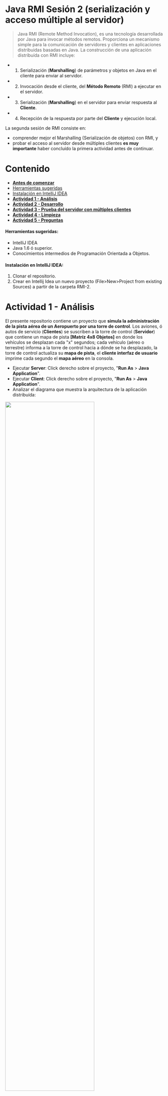 # Java RMI Sesión 2 (serialización y acceso múltiple al servidor)
>Java RMI (Remote Method Invocation), es una tecnología desarrollada por Java para invocar métodos remotos. Proporciona un mecanismo simple para la comunicación de servidores y clientes en aplicaciones distribuidas basadas en Java.
>La construcción de una aplicación distribuída con RMI incluye:  
- 1. Serialización (**Marshalling**) de parámetros y objetos en Java en el cliente para enviar al servidor.
- 2. Invocación desde el cliente, del **Método Remoto**  (RMI)  a ejecutar en el servidor.
- 3. Serialización (**Marshalling**) en el servidor para enviar respuesta al **Cliente**.
- 4. Recepción de la respuesta por parte del **Cliente** y ejecución local.  

La segunda sesión de RMI consiste en:
 - comprender mejor el Marshalling (Serialización de objetos) con RMI, y
 - probar el acceso al servidor desde múltiples clientes 
 **es muy importante** haber concluído la primera actividad antes de continuar.

# Contenido
- **[Antes de comenzar](#antesde)**
- [Herramientas sugeridas](#herramientas)
- [Instalación en IntelliJ IDEA](#instalacion)
- **[Actividad 1 - Análisis](#analisis)**
- **[Actividad 2 - Desarrollo](#desarrollo)**
- **[Actividad 3 - Prueba del servidor con múltiples clientes](#pruebas)**
- **[Actividad 4 - Limpieza](#limpieza)**
- **[Actividad 5 - Preguntas](#preguntas)**

#### <a name="herramientas"></a>Herramientas sugeridas:
- IntelliJ IDEA
- Java 1.6 ó superior.
- Conocimientos intermedios de Programación Orientada a Objetos.

#### <a name="instalacion"></a>Instalación en IntelliJ IDEA:
1. Clonar el repositorio.
2. Crear en Intellij Idea un nuevo proyecto (File>New>Project from existing Sources) a partir de la carpeta RMI-2.

# <a name="analisis"></a>Actividad 1 - Análisis  

El presente repositorio contiene un proyecto que **simula la administración de la pista aérea de un Aeropuerto por una torre de control**. Los aviones, ó autos de servicio (**Clientes**) se suscriben a la torre de control (**Servidor**) que contiene un mapa de pista **[Matríz 4x8 Objetos]** en donde los vehículos se desplazan cada "x" segundos; cada vehículo (aéreo o terrestre) informa a la torre de control hacia a dónde se ha desplazado, la torre de control actualiza su **mapa de pista**, el **cliente interfaz de usuario** imprime cada segundo el **mapa aéreo** en la consola.

- Ejecutar **Server**: Click derecho sobre el proyecto, "**Run As** > **Java Application**".
- Ejecutar **Client**: Click derecho sobre el proyecto, "**Run As** > **Java Application**".
- Analizar el diagrama que muestra la arquitectura de la aplicación distribuída:
<img src="rmi2.png" width="75%" height="75%"/>

- Observar el comportamiento de la aplicación.
- Analizar la clase **RemoteInterface.java** y **ControlTower.java**.
- Analizar las clases **Avion.java** y **Auto.java**
- Explicar en el **reporte** la funcionalidad de la interfaz y cómo se implementa en el servidor.
- Explicar en el **reporte** el método **moverAvion(Avion a, int c)** que se encuentra en **ControlTower.java**
- Analizar el Cliente **ClientLauncher.java**.
- Explicar la funcionalidad del método **main**.
- Explicar los métodos **guiClient()** y **avionClient()**.

Nota: Inicialmente en la consola debería imprimirse un resultado de la siguiente forma:
<img src="t1.png" width="50%" height="50%"/>


# <a name="desarrollo"></a>Actividad 2 - Desarrollo

En ésta actividad deberás modificar el **Proyecto** de Java que se te ha entregado. Como habrás analizado las clases **Avion** y **Auto** son objetos que se agregan a una **matríz 4x8** que repesenta una pista aérea, los métodos en el **servidor** permiten informar el desplazamiento de estos vehículos en la **matríz**. Los objetos son creados en el **cliente** y envíados al **servidor** en donde se actualiza su ubicación. El objetivo de ésta actividad es **definir** e **implementar** la lógica de dos nuevos objetos en el **servidor**, que se crearán, enviarán y controlarán desde el **Cliente**.


- Implementar 2 nuevas clases de vehículos (e.g, UFO, Boeing), para agregarlos a la pista (Matríz 4x8).
- Implementar los **2 nuevos objetos** en los **2 últimos carriles** disponibles de la matríz.
- Implementar en el servidor la lógica necesaria para las nuevas clases.
- Implementar en el cliente los vehículos, deben ejecutarse en su propio hilo cada "x" segundos.
- Documentar las nuevas clases agregadas y los nuevos métodos implementados.
- Utilizar las guías de JavaDocs.
- Es importante analizar el código, revisar atentamente el diagrama de clases, podría ser útil.

Nota: La consola debería imprimir algo así:

<img src="t2.png" width="50%" height="50%"/>

# <a name="pruebas"></a>Actividad 3 - Prueba del servidor con múltiples clientes

A fin de simular un entorno real deberás ejecutar el servidor (Torre de control) y 4 clientes (Auto, Avión, UFO, Boeing) en máquinas independientes. Para lograr que la conexión entre cada cliente y el servidor sea exitosa deberas conectar todas las máquinas en una misma red (LAN).

1. Ejecutar la clase ServerLauncher en una máquina.

2. Obtener la dirección IP de la máquina que ejecute el servidor.
	- Mac OSX y Linux
		- 1.- Abrir una terminal de comandos presionando (CMD + Espacio), escribir "terminal" y presionar enter.
		- 2.- Escribir el comando ifconfig.
		<img src="Macosx-ifconfig.png" width="75%" height="75%"/>
		
	- Windows
		- 1.- Abrir una consola de comandos presionando (Windows + R), escribir "cmd" y presionar enter.
		- 2.- Escribir el comando ipconfig.
		<img src="Windows-ipconfig.png" width="75%" height="75%"/>
		
3. Agregar los dos casos (case) faltantes correspondientes a los dos nuevos vehículos (UFO, Boeing) dentro de la estructura "Switch" que esta en la clase ClientLauncher.java (Línea 23). 

4. Ejecutar ClientLauncher en 4 máquinas distintas con los siguientes parámetros.
   - Máquina 1: \<Ip Servidor> 1
   - Máquina 2: \<Ip Servidor> 2
   - Máquina 3: \<Ip Servidor> 3
   - Máquina 4: \<Ip Servidor> 4
   
Nota: En Intellij Idea se pueden agregar parámetros de ejecución de la siguiente manera:
- Menu Run > Edit Configuration
<img src="IDE-EditConfig.png" width="75%" height="75%"/>

- Escribir los argumentos en "Program arguments"
<img src="IDE-Param-Ejecution.png" width="75%" height="75%"/> 

Al iniciar la ejecución de todos los clientes podrás ver que en el cliente 3 (Interfaz Gráfica) se actualiza cada vehículo hasta acabar con su recorrido. 

#### Solucionar problemas de conectividad

Para evitar problemas de conectividad hacia el servidor es preferible desactivar el Firewall del sistema. Para ello puedes seguir los siguientes pasos:

- Escribir "firewall" en el menu inicio y elegir la opción "Comprobar estado del firewall"

<img src="SFirewall.png" width="50%" height="50%"/> 

- Presionar sobre "Activar o desactivar Firewall de Windows"

<img src="SFirewall2.png" width="50%" height="50%"/> 

- Desactivar el firewall para redes privadas

<img src="DisableFirewall.png" width="50%" height="50%"/> 

#### Crear un punto de acceso Inalámbrico en Android

Para habilitar un punto de acceso inalámbrico en nuestro dispositivo Android debemos abrir el menú de ajustes y fijarnos en el apartado de “conexiones inalámbricas y redes”.

<img src="images/AndroidAP1.png" width="50%" height="50%"/> 

Pulsaremos sobre el botón “Más…” para acceder a otra lista de opciones y veremos en nuestra pantalla el siguiente menú:

<img src="images/AndroidAP2.png" width="50%" height="50%"/> 

Aquí debemos pulsar sobre “Anclaje a red y zona Wi-Fi para acceder a la pantalla de configuración del punto de acceso inalámbrico.
Lo primero que vamos a hacer es configurar una contraseña para nuestra nueva red inalámbrica, para ello pulsaremos sobre la entrada “Configurar zona Wi-Fi” y veremos una ventana similar a la siguiente.

<img src="images/AndroidAP3.png" width="50%" height="50%"/> 

En el apartado del SSID pondremos el nombre con el que queremos identificar nuestra red, por ejemplo, "AndroidAP". En seguridad configuramos el tipo de seguridad que vamos a establecer, por ejemplo, WPA2_PSK (la más segura) y para finalizar en el apartado de contraseña escribiremos la clave de acceso con la que protegeremos nuestro punto de acceso. Una vez configurado la pantalla quedará similar a la siguiente.

<img src="images/AndroidAP4.png" width="50%" height="50%"/> 

Pulsaremos sobre “Guardar” y los cambios se guardarán en nuestro dispositivo. Ya tenemos el punto de acceso configurado, lo único que nos falta es habilitar la entrada “Zona Wi-Fi portátil” y esperar unos segundos a que la conexión se habilite. Una vez listo nos aparecerá una notificación como la siguiente y podremos ver la red Wi-Fi desde cualquier otro dispositivo que soporte red inalámbrica.

<img src="images/AndroidAP5.png" width="50%" height="50%"/> 

#### Crear un punto de acceso Inalámbrico en IOS

Para habilitar un punto de acceso inalámbrico en nuestro dispositivo IOS debemos ir a la pantalla de ajustes.

<img src="images/IOSAP1.png" width="40%" height="40%"/>

Elegir compartir internet

<img src="images/IOSAP2.png" width="40%" height="40%"/>

Activar compartir internet

<img src="images/IOSAP3.png" width="40%" height="40%"/>

Si aparece esta pantalla, elegir Activar WI-FI y Bluetooth. 
Si no aparece esta pantalla, ir al paso siguiente.

<img src="images/IOSAP4.png" width="40%" height="40%"/>

Presionar sobre "Contraseña Wi-Fi".

<img src="images/IOSAP5.png" width="40%" height="40%"/>

Establecer la contraseña del nuevo punto de acceso inalámbrico.
Elegir OK.

<img src="images/IOSAP6.png" width="40%" height="40%"/>

Al finalizar todos los pasos habra una nueva red inalámbrica disponible para ser accedida desde cualquier dispositivo que tenga soporte de redes inalámbricas. 

# <a name="limpieza"></a>Actividad 4 - Limpieza

Ahora deberás limpiar el código, permitirá comprender de mejor manera la estructura del RMI.

- Identifica las clases **Client** y **Server**.
- Agrega la documentación a las clases con tu **nombre**, **correo** y **ID**.
- Agrega la documentación a las **variables** y **métodos** de cada **Interfaz/Clase**.
Nota:  La documentación debe ser siguiendo las guías de [Javadocs](http://en.wikipedia.org/wiki/Javadoc)

# <a name="preguntas"></a>Actividad 5 - Preguntas

En el reporte de ésta práctica, además de mostrar y explicar el desarrollo de las activiadaes deberás responder a las siguientes preguntas:

- ¿Cómo se definen nuevas clases para usarlas con **Server**?
- ¿Cuáles son los pasos necesarios para crear una nueva clase y utilizar el objeto en el Servidor?
- ¿Cuál es la utilidad de **Interface**?
- ¿Cuál es la utilidad de **Constant.java**?
- ¿Cuáles objeto(s) son Remotos? (Un objeto remoto es aquel cuyos métodos pueden ser invocados desde otra máquina virtual)
- ¿Cuáles objeto(s) son no-Remotos? (Un objeto no-remoto es aquel que es copiado via serialización o instanciado en la máquina virtual en la que va a ser utilizado)
- ¿Cómo se manejan los errores en el Servidor?
- ¿Cuál es la utilidad de la clase **RemoteException**?
- ¿Por qué es necesario utilizar **Serializable** en las nuevas clases?
- Dada la comunicación entre **Client** y **Server**
  - ¿Por qué es necesario que el método avionClient() y los objetos **RemoteInterface** y **Avion** sean de tipo **final**?
- ¿Por qué es necesario un método **getAvion(String id, int c)**?
- ¿Cómo se manejan los errores en el Cliente?
- ¿Qué significa y cuál es la utilidad de **NotBoundException**?

Notas:
- Explica ampliamente y justifica tus respuestas.
- La documentación debe ser siguiendo las guías de [Javadocs](http://en.wikipedia.org/wiki/Javadoc)


**Cualquier comentario o duda, discutir en la sección de [issues](https://github.com/Innova4DLab/RMI-2/issues).**
